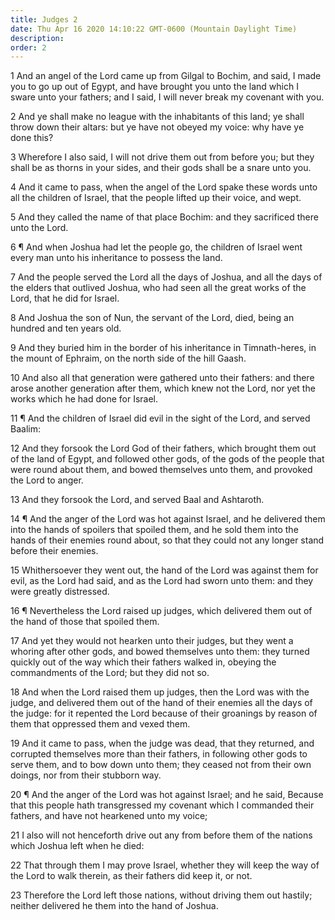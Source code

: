 ```yaml
---
title: Judges 2
date: Thu Apr 16 2020 14:10:22 GMT-0600 (Mountain Daylight Time)
description: 
order: 2
---
```


<p>
  1 And an angel of the Lord came up from Gilgal to Bochim, and said, I made you
  to go up out of Egypt, and have brought you unto the land which I sware unto
  your fathers; and I said, I will never break my covenant with you.
</p>
<p>
  2 And ye shall make no league with the inhabitants of this land; ye shall
  throw down their altars: but ye have not obeyed my voice: why have ye done
  this?
</p>
<p>
  3 Wherefore I also said, I will not drive them out from before you; but they
  shall be as thorns in your sides, and their gods shall be a snare unto you.
</p>
<p>
  4 And it came to pass, when the angel of the Lord spake these words unto all
  the children of Israel, that the people lifted up their voice, and wept.
</p>
<p>
  5 And they called the name of that place Bochim: and they sacrificed there
  unto the Lord.
</p>
<p>
  6 &#xB6; And when Joshua had let the people go, the children of Israel went
  every man unto his inheritance to possess the land.
</p>
<p>
  7 And the people served the Lord all the days of Joshua, and all the days of
  the elders that outlived Joshua, who had seen all the great works of the Lord,
  that he did for Israel.
</p>
<p>
  8 And Joshua the son of Nun, the servant of the Lord, died, being an hundred
  and ten years old.
</p>
<p>
  9 And they buried him in the border of his inheritance in Timnath-heres, in
  the mount of Ephraim, on the north side of the hill Gaash.
</p>
<p>
  10 And also all that generation were gathered unto their fathers: and there
  arose another generation after them, which knew not the Lord, nor yet the
  works which he had done for Israel.
</p>
<span></span>
<p>
  11 &#xB6; And the children of Israel did evil in the sight of the Lord, and
  served Baalim:
</p>
<p>
  12 And they forsook the Lord God of their fathers, which brought them out of
  the land of Egypt, and followed other gods, of the gods of the people that
  were round about them, and bowed themselves unto them, and provoked the Lord
  to anger.
</p>
<p>13 And they forsook the Lord, and served Baal and Ashtaroth.</p>
<p>
  14 &#xB6; And the anger of the Lord was hot against Israel, and he delivered
  them into the hands of spoilers that spoiled them, and he sold them into the
  hands of their enemies round about, so that they could not any longer stand
  before their enemies.
</p>
<p>
  15 Whithersoever they went out, the hand of the Lord was against them for
  evil, as the Lord had said, and as the Lord had sworn unto them: and they were
  greatly distressed.
</p>
<p>
  16 &#xB6; Nevertheless the Lord raised up judges, which delivered them out of
  the hand of those that spoiled them.
</p>
<p>
  17 And yet they would not hearken unto their judges, but they went a whoring
  after other gods, and bowed themselves unto them: they turned quickly out of
  the way which their fathers walked in, obeying the commandments of the Lord;
  but they did not so.
</p>
<p>
  18 And when the Lord raised them up judges, then the Lord was with the judge,
  and delivered them out of the hand of their enemies all the days of the judge:
  for it repented the Lord because of their groanings by reason of them that
  oppressed them and vexed them.
</p>
<p>
  19 And it came to pass, when the judge was dead, that they returned, and
  corrupted themselves more than their fathers, in following other gods to serve
  them, and to bow down unto them; they ceased not from their own doings, nor
  from their stubborn way.
</p>
<p>
  20 &#xB6; And the anger of the Lord was hot against Israel; and he said,
  Because that this people hath transgressed my covenant which I commanded their
  fathers, and have not hearkened unto my voice;
</p>
<p>
  21 I also will not henceforth drive out any from before them of the nations
  which Joshua left when he died:
</p>
<p>
  22 That through them I may prove Israel, whether they will keep the way of the
  Lord to walk therein, as their fathers did keep it, or not.
</p>
<p>
  23 Therefore the Lord left those nations, without driving them out hastily;
  neither delivered he them into the hand of Joshua.
</p>
